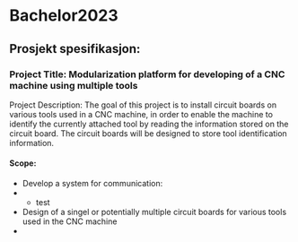 # Bachelor2023

## Prosjekt spesifikasjon:

### Project Title: Modularization platform for developing of a CNC machine using multiple tools

Project Description:
The goal of this project is to install circuit boards on various tools used in a CNC machine, in order to enable the machine to identify the currently attached tool by reading the information stored on the circuit board. The circuit boards will be designed to store tool identification information.

#### Scope:
- Develop a system for communication:
- - test
- Design of a singel or potentially multiple circuit boards for various tools used in the CNC machine
- 

